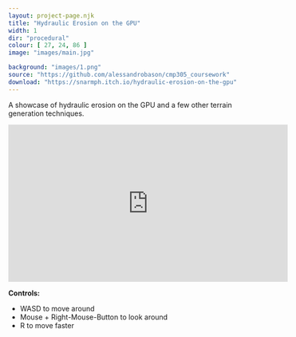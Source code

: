 ```yaml
---
layout: project-page.njk
title: "Hydraulic Erosion on the GPU"
width: 1
dir: "procedural"
colour: [ 27, 24, 86 ]
image: "images/main.jpg"

background: "images/1.png"
source: "https://github.com/alessandrobason/cmp305_coursework"
download: "https://snarmph.itch.io/hydraulic-erosion-on-the-gpu"
---
```


A showcase of hydraulic erosion on the GPU and a few other terrain generation techniques. 

<iframe class="youtube" width="560" height="315" src="https://www.youtube.com/embed/qnel6euk328?si=EsMbUUvjZx3GxVod" title="YouTube video player" frameborder="0" allow="accelerometer; autoplay; clipboard-write; encrypted-media; gyroscope; picture-in-picture; web-share" referrerpolicy="strict-origin-when-cross-origin" allowfullscreen></iframe>

**Controls:**

 * WASD to move around
 * Mouse + Right-Mouse-Button to look around
 * R to move faster

